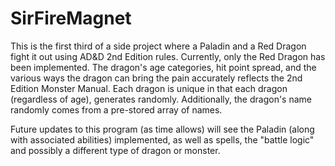 # SirFireMagnet

This is the first third of a side project where a Paladin and a Red Dragon fight it out using AD&D 2nd Edition rules. Currently, only the Red Dragon has been implemented. The dragon's age categories, hit point spread, and the various ways the dragon can bring the pain accurately reflects the 2nd Edition Monster Manual. Each dragon is unique in that each dragon (regardless of age), generates randomly. Additionally, the dragon's name randomly comes from a pre-stored array of names. 

Future updates to this program (as time allows) will see the Paladin (along with associated abilities)  implemented, as well as spells, the "battle logic" and possibly a different type of dragon or monster.


